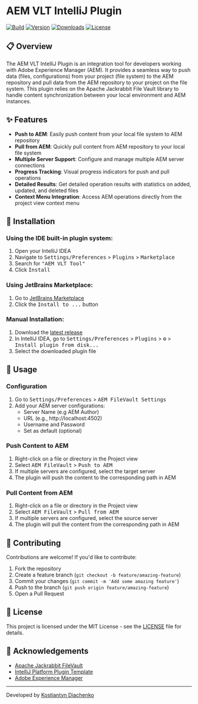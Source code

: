 # AEM VLT IntelliJ Plugin

[![Build](https://github.com/koha26/aem-vlt-intellij-plugin/workflows/Build/badge.svg)](https://github.com/koha26/aem-vlt-intellij-plugin/actions)
[![Version](https://img.shields.io/jetbrains/plugin/v/MARKETPLACE_ID.svg)](https://plugins.jetbrains.com/plugin/MARKETPLACE_ID)
[![Downloads](https://img.shields.io/jetbrains/plugin/d/MARKETPLACE_ID.svg)](https://plugins.jetbrains.com/plugin/MARKETPLACE_ID)
[![License](https://img.shields.io/github/license/koha26/aem-vlt-intellij-plugin)](https://github.com/koha26/aem-vlt-intellij-plugin/blob/main/LICENSE)

## 📋 Overview
<!-- Plugin description -->
The AEM VLT IntelliJ Plugin is an integration tool for developers working with Adobe Experience Manager (AEM). It provides a seamless way to push data (files, configurations) from your project (file system) to the AEM repository and pull data from the AEM repository to your project on the file system.
This plugin relies on the Apache Jackrabbit File Vault library to handle content synchronization between your local environment and AEM instances.
<!-- Plugin description end -->

## ✨ Features

- **Push to AEM**: Easily push content from your local file system to AEM repository
- **Pull from AEM**: Quickly pull content from AEM repository to your local file system
- **Multiple Server Support**: Configure and manage multiple AEM server connections
- **Progress Tracking**: Visual progress indicators for push and pull operations
- **Detailed Results**: Get detailed operation results with statistics on added, updated, and deleted files
- **Context Menu Integration**: Access AEM operations directly from the project view context menu

## 🔧 Installation

### Using the IDE built-in plugin system:

1. Open your IntelliJ IDEA
2. Navigate to <kbd>Settings/Preferences</kbd> > <kbd>Plugins</kbd> > <kbd>Marketplace</kbd>
3. Search for <kbd>"AEM VLT Tool"</kbd>
4. Click <kbd>Install</kbd>

### Using JetBrains Marketplace:

1. Go to [JetBrains Marketplace](https://plugins.jetbrains.com/plugin/MARKETPLACE_ID)
2. Click the <kbd>Install to ...</kbd> button

### Manual Installation:

1. Download the [latest release](https://github.com/koha26/aem-vlt-intellij-plugin/releases/latest)
2. In IntelliJ IDEA, go to <kbd>Settings/Preferences</kbd> > <kbd>Plugins</kbd> > <kbd>⚙️</kbd> > <kbd>Install plugin from disk...</kbd>
3. Select the downloaded plugin file

## 🚀 Usage

### Configuration

1. Go to <kbd>Settings/Preferences</kbd> > <kbd>AEM FileVault Settings</kbd>
2. Add your AEM server configurations:
   - Server Name (e.g AEM Author)
   - URL (e.g., http://localhost:4502)
   - Username and Password
   - Set as default (optional)

### Push Content to AEM

1. Right-click on a file or directory in the Project view
2. Select <kbd>AEM FileVault</kbd> > <kbd>Push to AEM</kbd>
3. If multiple servers are configured, select the target server
4. The plugin will push the content to the corresponding path in AEM

### Pull Content from AEM

1. Right-click on a file or directory in the Project view
2. Select <kbd>AEM FileVault</kbd> > <kbd>Pull from AEM</kbd>
3. If multiple servers are configured, select the source server
4. The plugin will pull the content from the corresponding path in AEM

## 🤝 Contributing

Contributions are welcome! If you'd like to contribute:

1. Fork the repository
2. Create a feature branch (`git checkout -b feature/amazing-feature`)
3. Commit your changes (`git commit -m 'Add some amazing feature'`)
4. Push to the branch (`git push origin feature/amazing-feature`)
5. Open a Pull Request

## 📄 License

This project is licensed under the MIT License - see the [LICENSE](LICENSE) file for details.

## 🙏 Acknowledgements

- [Apache Jackrabbit FileVault](https://jackrabbit.apache.org/filevault/)
- [IntelliJ Platform Plugin Template](https://github.com/JetBrains/intellij-platform-plugin-template)
- [Adobe Experience Manager](https://business.adobe.com/products/experience-manager/adobe-experience-manager.html)

---

Developed by [Kostiantyn Diachenko](https://github.com/koha26)
